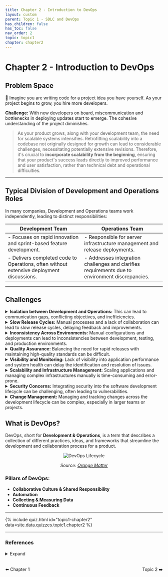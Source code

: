 ```yaml
---
title: Chapter 2 - Introduction to DevOps
layout: custom
parent: Topic 1 - SDLC and DevOps
has_children: false
has_toc: false
nav_order: 2
topic: topic1
chapter: chapter2
---
```

# Chapter 2 - Introduction to DevOps
## Problem Space

🧐 Imagine you are writing code for a project idea you have yourself. As your project begins to grow, you hire more developers.


**Challenge:** With new developers on board, miscommunication and bottlenecks in deploying updates start to emerge. The cohesive understanding of the project diminishes.


> As your product grows, along with your development team, the need for scalable systems intensifies. Retrofitting scalability into a codebase not originally designed for growth can lead to considerable challenges, necessitating potentially extensive revisions. Therefore, it's crucial to **incorporate scalability from the beginning**, ensuring that your product's success leads directly to improved performance and user satisfaction, rather than technical debt and operational difficulties.
> 

---
## Typical Division of Development and Operations Roles

In many companies, Development and Operations teams work independently, leading to distinct responsibilities:

| Development Team                                  | Operations Team                                       |
|---------------------------------------------------|--------------------------------------------------------|
| - Focuses on rapid innovation and sprint-based feature development. | - Responsible for server infrastructure management and release deployments. |
| - Delivers completed code to Operations, often without extensive deployment discussions. | - Addresses integration challenges and clarifies requirements due to environment discrepancies. |

--- 
## Challenges

<!-- Isolation between Development and Operations -->
<details>
  <summary><b>Isolation between Development and Operations:</b> This can lead to communication gaps, conflicting objectives, and inefficiencies.</summary>
    <div style="background-color: #FFF8DC; padding: 1em; border-left: 5px solid #FFD700; margin-bottom: 1em;">
        <p style="margin: 0;"><strong>🧠 Big Idea:</strong> Developing a product, and then having a different team adapt it to your current production environment creates a lot of confusion and unnecessary back and forth.</p>
        <blockquote style="margin: 0; border-left: 5px solid #FFD700; padding-left: 0.5em;">
            <i>“Bureaucratic Development”</i>
        </blockquote>
    </div>
    <div style="padding-left: 1em; margin-bottom: 1em;">
      <p><strong>👉 Example:</strong></p>
      <p>In the "MyApp" project, a web app for document sharing, developers introduced a feature for previewing documents, relying on a third-party API. The development environment used a different API key than what was required for production, leading to a configuration mismatch when deployed.</p>
      <p><strong>Issue:</strong> Upon deployment, users couldn't preview documents due to the incorrect API key used in production, a problem rooted in inadequate management of environment-specific configurations.</p>
      <p><strong>Resolution:</strong> The operations team, upon reviewing application logs, identified and corrected the API key mismatch. To prevent future issues, they adopted a more systematic approach to configuration management, employing environment variables and configuration tools to ensure accurate settings across all environments.</p>
      <p><strong>Outcome:</strong> The update resolved the feature's functionality in production. The incident underscored the importance of precise configuration management and prompted the integration of automation tools to streamline environment configuration, illustrating the critical role of DevOps in addressing deployment challenges efficiently.</p>
      <p><strong>The Challenge:</strong></p>
      <ul>
        <li><strong>Delayed Releases:</strong> Frequent back-and-forth to resolve deployment problems slows down the introduction of new features.</li>
        <li><strong>Team Frustration:</strong> Developers are upset when their features don't go live as expected, while operations are burdened by unclear requirements and additional deployment efforts.</li>
        <li><strong>Inefficiencies:</strong> Significant time and effort spent addressing deployment issues lead to overall productivity losses.</li>
      </ul>
    </div>
</details>

<!-- Slow Release Cycles -->
<details>
  <summary><b>Slow Release Cycles:</b> Manual processes and a lack of collaboration can lead to slow release cycles, delaying feedback and improvements.</summary>
  <div style="background-color: #FFF8DC; padding: 1em; border-left: 5px solid #FFD700; margin-bottom: 1em;">
    <p style="margin: 0;"><strong>🧠 Big Idea:</strong> By not having automatic processes for integration, testing, and deploying code, there is a large margin for human error and a slower rate of deployment.</p>
    <blockquote style="margin: 0; border-left: 5px solid #FFD700; padding-left: 0.5em;">
      <i>"Manual Testing: Because Robots Need Breaks Too”</i>
    </blockquote>
  </div>
  <div style="padding-left: 1em; margin-bottom: 1em;">
    <p><strong>👉 Example:</strong></p>
    <p>In the "StreamlineChat" project, a real-time messaging application, the development team was excited to roll out a much-anticipated video calling feature. However, their process was heavily manual, involving code integration, testing, and deployment, which slowed down the release cycle significantly.</p>
    <p><strong>Issue:</strong> The slow release cycle meant that it took months for the video calling feature to become available to users, during which time competitors introduced similar features, putting "StreamlineChat" at a disadvantage. Feedback on early versions of the feature, crucial for refining and improving, was also delayed, leading to a less competitive product at launch.</p>
    <p><strong>Resolution:</strong> To tackle the slow release cycle, "StreamlineChat" decided to overhaul their development and deployment process. They implemented Continuous Integration (CI) and Continuous Deployment (CD) pipelines, automating the integration of code changes and deployment to testing and production environments. This was complemented by fostering a culture of collaboration between developers, testers, and operations teams to ensure smooth, continuous communication and quick resolution of any issues.</p>
    <p><strong>Outcome:</strong> The adoption of CI/CD and enhanced teamwork dramatically shortened the release cycles for "StreamlineChat," enabling them to deliver the video calling feature and subsequent updates more rapidly to their users. This not only improved their competitive stance in the market but also allowed for quicker iterations based on user feedback, significantly enhancing the feature's quality and user satisfaction. The shift to automated processes and collaborative practices highlighted the transformational impact of DevOps on speeding up software delivery and responsiveness to market needs.</p>
  </div>
</details>

<!-- Inconsistency Across Environments -->
<details>
  <summary><b>Inconsistency Across Environments:</b> Manual configurations and deployments can lead to inconsistencies between development, testing, and production environments.</summary>
  <div style="background-color: #FFF8DC; padding: 1em; border-left: 5px solid #FFD700; margin-bottom: 1em;">
    <p style="margin: 0;"><strong>🧠 Big Idea:</strong> Inconsistencies across environments, stemming from manual configurations and lack of standardization, lead to discrepancies in application behavior and hinder reliable software delivery.</p>
    <blockquote style="margin: 0; border-left: 5px solid #FFD700; padding-left: 0.5em;">
      <i>😦"But it works on my machine" syndrome</i>
    </blockquote>
  </div>
  <div style="padding-left: 1em; margin-bottom: 1em;">
    <p><strong>👉 Example:</strong></p>
    <ul>
      <li>In the development environment, the new feature worked seamlessly. However, when the code was pushed to the testing environment, testers encountered numerous issues, including crashes and performance problems that were not present during development.</li>
      <li>Further investigation revealed that the testing environment was running a different version of a key dependency, which was incompatible with the new feature's code. Additionally, certain environment-specific configurations were not correctly applied in the testing and production environments.</li>
    </ul>
  </div>
</details>

<!-- Quality Assurance -->
<details>
  <summary><b>Quality Assurance:</b> Balancing the need for rapid releases with maintaining high-quality standards can be difficult.</summary>
    <div style="background-color: #FFF8DC; padding: 1em; border-left: 5px solid #FFD700; margin-bottom: 1em;">
        <p style="margin: 0;"><strong>🧠 Big Idea:</strong> Striking a balance between the speed of software releases and upholding high-quality standards poses a significant challenge, often leading to trade-offs that can compromise product integrity.</p>
    </div>
    <div style="padding-left: 1em; margin-bottom: 1em;">
        <p><strong>👉 In the development of "CodeCraft,"</strong> an IDE designed to support multiple programming languages, the team prioritized rapid feature releases to stay ahead of competitors. However, this focus on speed led to insufficient testing, resulting in features that were sometimes buggy or partially implemented upon release.</p>
        <p><strong>Issue:</strong> Users experienced frequent crashes and performance issues with new features, undermining trust in the product. The root cause was identified as the lack of comprehensive testing and quality assurance (QA) processes, sacrificed in favor of quicker release cycles.</p>
        <p><strong>Resolution:</strong> To address these quality issues without significantly slowing down releases, "CodeCraft's" development team integrated automated testing into their CI/CD pipeline, allowing for continuous testing of new code commits. Additionally, they adopted feature flagging to selectively roll out new features to subsets of users, enabling more controlled and gradual releases.</p>
        <p><strong>Outcome:</strong> These measures improved the stability and quality of new releases, restoring user confidence in "CodeCraft." The development team managed to maintain their rapid release schedule while significantly reducing the occurrence of bugs and crashes in production. This approach highlighted the essential role of DevOps practices in balancing the need for speed with quality assurance, demonstrating that with the right tools and processes, it is possible to achieve both.</p>
        <p><strong>The Challenge:</strong></p>
        <ul>
            <li><strong>Compromised Quality:</strong> The rush to release new features often results in insufficient testing, leading to quality issues that affect user satisfaction.</li>
            <li><strong>Resource Strain:</strong> Allocating resources effectively between development speed and quality assurance becomes a challenge, with testing often being the first area to suffer cuts.</li>
            <li><strong>Reputation Risk:</strong> Frequent releases of buggy features can damage a product’s reputation, making users hesitant to adopt new updates or recommend the product to others.</li>
        </ul>
    </div>
</details>

<!-- Visibility and Monitoring -->
<details>
  <summary><b>Visibility and Monitoring:</b> Lack of visibility into application performance and system health can delay the identification and resolution of issues.</summary>
  <div style="background-color: #FFF8DC; padding: 1em; border-left: 5px solid #FFD700; margin-bottom: 1em;">
    <p style="margin: 0;"><strong>🧠 Big Idea:</strong> Insufficient visibility into application performance and system health can significantly hinder the timely detection and resolution of issues, affecting user experience and operational efficiency.</p>
    <blockquote style="margin: 0; border-left: 5px solid #FFD700; padding-left: 0.5em;">
      <i>“Driving with no mirrors”</i>
    </blockquote>
  </div>
  <div style="padding-left: 1em; margin-bottom: 1em;">
    <p><strong>👉 Example:</strong></p>
    <p>"Streamline," a video conferencing platform, experienced intermittent downtimes and performance lags that were difficult to predict and diagnose. The development and operations teams struggled to pinpoint the root causes due to a lack of comprehensive monitoring tools and processes.</p>
    <p><strong>Issue:</strong> Users reported varying degrees of service disruption, from minor lags to complete outages during peak usage times, but the absence of detailed monitoring meant that these issues often went unaddressed until they escalated.</p>
    <p><strong>Resolution:</strong> To enhance their capability to proactively address system health and performance issues, "Streamline" implemented a suite of monitoring and logging tools. This included the integration of application performance monitoring (APM) tools to track real-time performance metrics and logging services to aggregate and analyze system logs across services.</p>
    <p><strong>Outcome:</strong> With these tools in place, the "Streamline" team gained deeper insights into the platform's operational state, enabling them to identify and address bottlenecks and failures before they impacted users. This proactive approach not only improved the platform's overall stability and performance but also boosted user satisfaction and trust in the service. The adoption of advanced monitoring and logging tools exemplified the critical role of DevOps in ensuring system reliability and maintaining a high-quality user experience.</p>
    <p><strong>The Challenge:</strong></p>
    <ul>
      <li><strong>Delayed Problem Detection:</strong> Without real-time monitoring, issues can go unnoticed until they significantly impact users, delaying response and resolution times.</li>
      <li><strong>Reactive vs. Proactive Management:</strong> A lack of visibility forces teams into a reactive stance, dealing with problems after they occur rather than preventing them.</li>
      <li><strong>Data Fragmentation:</strong> Disparate data sources and a lack of centralized logging can make it challenging to obtain a holistic view of system health, complicating troubleshooting efforts.</li>
    </ul>
  </div>
</details>

<!-- Scalability and Infrastructure Management -->
<details>
  <summary><b>Scalability and Infrastructure Management:</b> Scaling applications and managing complex infrastructures manually is time-consuming and error-prone.</summary>
  <div style="background-color: #FFF8DC; padding: 1em; border-left: 5px solid #FFD700; margin-bottom: 1em;">
    <p style="margin: 0;"><strong>🧠 Big Idea:</strong> It’s difficult to scale with complex infrastructure, especially without a scalable foundation in place.</p>
    <blockquote style="margin: 0; border-left: 5px solid #FFD700; padding-left: 0.5em;">
      <i>⌛️“Scaling on Quicksand”</i>
    </blockquote>
  </div>
  <div style="padding-left: 1em; margin-bottom: 1em;">
    <p><strong>👉 Example:</strong></p>
    <p>"GlobalShop," an e-commerce platform, experienced rapid growth, leading to unpredictable traffic spikes, especially during holiday sales. The infrastructure, managed manually by the operations team, struggled to scale effectively, resulting in slow load times and, in severe cases, website outages.</p>
    <p><strong>Issue:</strong> The manual process of scaling resources to meet demand was not only slow but also prone to human error, leading to either over-provisioning (and thus increased costs) or under-provisioning (resulting in poor user experience).</p>
    <p><strong>Resolution:</strong> "GlobalShop" decided to automate their scalability and infrastructure management using cloud services and infrastructure as code (IaC). They implemented auto-scaling policies that dynamically adjusted resources based on real-time traffic and system load, ensuring optimal performance. Additionally, by using IaC, they could quickly replicate environments, manage configuration changes systematically, and ensure consistency across their infrastructure.</p>
    <p><strong>Outcome:</strong> This strategic shift allowed "GlobalShop" to handle traffic surges smoothly, maintaining high availability and performance without the need for constant manual intervention. Operational costs were optimized through efficient resource use, and the platform's reliability boosted customer trust and satisfaction. The move to automated scalability and infrastructure management underscored the essential role of DevOps practices in enabling businesses to adapt rapidly and efficiently to market demands.</p>
    <p><strong>The Challenge:</strong></p>
    <ul>
      <li><strong>Inefficient Resource Utilization:</strong> Manual scaling often leads to resource misallocation, impacting both costs and performance.</li>
      <li><strong>Slow Response to Demand Fluctuations:</strong> The inability to quickly adjust resources in response to traffic spikes or drops can degrade the user experience.</li>
      <li><strong>Increased Risk of Human Error:</strong> Manual management of complex infrastructures increases the likelihood of mistakes, which can lead to system instability or security vulnerabilities.</li>
    </ul>
  </div>
</details>
   
<!-- Security Concerns -->
<details>
  <summary><b>Security Concerns:</b> Integrating security into the software development lifecycle can be challenging, often leading to vulnerabilities.</summary>
  <div style="background-color: #FFF8DC; padding: 1em; border-left: 5px solid #FFD700; margin-bottom: 1em;">
    <p style="margin: 0;"><strong>🧠 Big Idea:</strong> Adding security after the application is already developed makes it hard to integrate because the code isn’t written to.</p>
    <blockquote style="margin: 0; border-left: 5px solid #FFD700; padding-left: 0.5em;">
      <i>“Using handcuffs on an octopus.”</i>
    </blockquote>
  </div>
  <div style="padding-left: 1em; margin-bottom: 1em;">
    <p><strong>👉 Example:</strong></p>
    <p>"SafeNet," a finance management application, initially focused on delivering features rapidly to gain market share, often sidelining security considerations until the later stages of development.</p>
    <p><strong>Issue:</strong> As "SafeNet" grew in popularity, it became a target for cyber attacks, exposing weaknesses in its security posture, such as insufficient data encryption and lack of secure coding practices. This led to data breaches, undermining user trust and attracting regulatory scrutiny.</p>
    <p><strong>Resolution:</strong> To address these security lapses, "SafeNet" adopted a DevSecOps approach, integrating security practices at every stage of the development lifecycle. This included implementing automated security testing tools to scan for vulnerabilities early, adopting secure coding standards, and conducting regular security training for developers. Additionally, they implemented a robust incident response plan to quickly address any security issues that arose.</p>
    <p><strong>Outcome:</strong> By embedding security into the development process, "SafeNet" significantly reduced its vulnerability to attacks, restoring user confidence and compliance with regulatory requirements. This shift not only improved the application's security posture but also fostered a culture of security awareness among the development team, highlighting the importance of proactive security measures in today's digital landscape.</p>
    <p><strong>The Challenge:</strong></p>
    <ul>
      <li><strong>Late-stage Security Integration:</strong> Adding security features after development can reveal critical vulnerabilities too late in the process.</li>
      <li><strong>Cultural Hurdles:</strong> Shifting a team's focus from purely feature-driven development to include security considerations requires a cultural change.</li>
      <li><strong>Complex Security Landscape:</strong> Keeping up with evolving security threats and compliance requirements demands continuous attention and adaptation.</li>
    </ul>
  </div>
</details>

<!-- Change Management -->
<details>
  <summary><b>Change Management:</b> Managing and tracking changes across the development lifecycle can be complex, especially in larger teams or projects.</summary>
  <div style="background-color: #FFF8DC; padding: 1em; border-left: 5px solid #FFD700; margin-bottom: 1em;">
    <p style="margin: 0;"><strong>🧠 Big Idea:</strong> The larger your team is, the harder it is to track who is doing what, which causes many issues.</p>
    <blockquote style="margin: 0; border-left: 5px solid #FFD700; padding-left: 0.5em;">
      <i>“Mo devs, mo problems.”</i>
    </blockquote>
  </div>
  <div style="padding-left: 1em; margin-bottom: 1em;">
    <p><strong>👉 Example:</strong></p>
    <p>"CodeFusion," a project management tool, saw its development pace bog down as the team grew. Every new feature seemed to bring a parade of merge conflicts and version confusion.</p>
    <p><strong>Issue:</strong> The team's excitement turned into exasperation as more cooks in the code kitchen meant a messier recipe for deployment disasters.</p>
    <p><strong>Resolution:</strong> "CodeFusion" adopted a streamlined branching strategy and introduced mandatory code reviews. They also embraced CI/CD pipelines for automated testing and smoother merges.</p>
    <p><strong>Outcome:</strong> The chaos of conflicting code calmed into a coordinated dance of updates, speeding up releases and reducing developer headaches. The implementation of structured version control and CI/CD practices streamlined development processes and improved project outcomes.</p>
    <p><strong>The Challenge:</strong></p>
    <ul>
      <li><strong>Version Conflicts:</strong> Managing simultaneous updates from multiple developers without a robust version control system leads to conflicts and errors.</li>
      <li><strong>Integration Challenges:</strong> Integrating changes from different branches of development without a clear process can result in bugs and delays.</li>
      <li><strong>Tracking and Accountability:</strong> Without effective change management tools, it becomes difficult to track who made what changes and why, complicating troubleshooting and accountability.</li>
    </ul>
  </div>
</details>


<h2>What is DevOps?</h2>

<p>DevOps, short for <strong>Development & Operations</strong>, is a term that describes a collection of different practices, ideas, and frameworks that streamline the development and collaboration process for a product.</p>

<div style="text-align: center;">
    <img src="https://www.solarwinds.com/wp-content/uploads/2022/03/devops-lifecycle.png" alt="DevOps Lifecycle" style="max-width:70%;height:auto;"/>
    <p><em>Source: <a href="http://orangematter.solarwinds.com/2022/03/21/what-is-devops/">Orange Matter</a></em></p>
</div>




### Pillars of DevOps:

- **Collaborative Culture & Shared Responsibility**
- **Automation**
- **Collecting & Measuring Data**
- **Continuous Feedback**

---

{% include quiz.html
  id="topic1-chapter2"
  data=site.data.quizzes.topic1.chapter2
%}

---

### References 
<details>
  <Summary>Expand</Summary>
    <b>1.</b> “The Importance of Scalability in Software Design.” <i>Concepta Tech</i>, <a href="http://www.conceptatech.com/blog/importance-of-scalability-in-software-design" target="_blank">www.conceptatech.com/blog/importance-of-scalability-in-software-design</a>. Accessed 20 Feb. 2024.<br>
    <b>2.</b> “Why Is There a Divide between Dev and Ops?” <i>CloudBees</i>, <a href="http://www.cloudbees.com/blog/why-there-divide-between-dev-and-ops" target="_blank">www.cloudbees.com/blog/why-there-divide-between-dev-and-ops</a>. Accessed 20 Feb. 2024.<br>
    <b>3.</b> Charboneau, Tyler. “What Is Devops?” <i>Orange Matter</i>, 9 Aug. 2023, <a href="http://orangematter.solarwinds.com/2022/03/21/what-is-devops/" target="_blank">orangematter.solarwinds.com/2022/03/21/what-is-devops/</a>.<br>
    <b>4.</b> “Six Pillars of Devsecops Series.” <i>CSA</i>, <a href="http://cloudsecurityalliance.org/blog/2021/09/09/six-pillars-of-devsecops-series" target="_blank">cloudsecurityalliance.org/blog/2021/09/09/six-pillars-of-devsecops-series</a>. Accessed 20 Feb. 2024.<br>
</details>

<div style="display: flex; justify-content: space-between; margin-top: 2rem;">
  <a href="../chapter-1-SDLC/" style="text-decoration: none;">⬅️ Chapter 1</a>
  <a href="../../Topic-2-Git/" style="text-decoration: none;">Topic 2 ➡️</a>
</div>